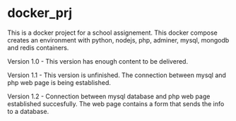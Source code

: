 # docker_prj

This is a docker project for a school assignement. 
This docker compose creates an environment with python, nodejs, php, adminer, mysql, mongodb and redis containers.

Version 1.0 - This version has enough content to be delivered.

Version 1.1 - This version is unfinished. The connection between mysql and php web page is being established.

Version 1.2 - Connection between mysql database and php web page established succesfully. The web page contains a form that sends the info to a database.


<!-- To do:

Dependencies


Mongo - Python connection

Redis - Nodejs Connection

Nodejs basic webpage

Databases - save only the databases